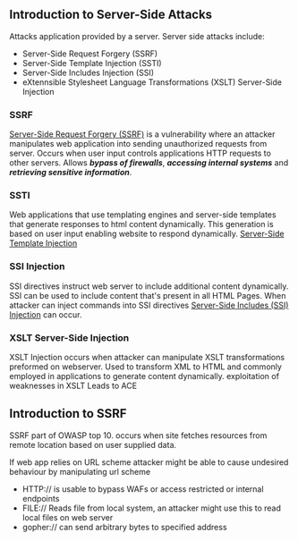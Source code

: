 ## Introduction to Server-Side Attacks 
Attacks application provided by a server. 
Server side attacks include: 
- Server-Side Request Forgery (SSRF)
- Server-Side Template Injection (SSTI)
- Server-Side Includes Injection (SSI)
- eXtennsible Stylesheet Language Transformations (XSLT) Server-Side Injection

### SSRF
[Server-Side Request Forgery (SSRF)](https://owasp.org/www-community/attacks/Server_Side_Request_Forgery) is a vulnerability where an attacker manipulates web application into sending unauthorized requests from server. Occurs when user input controls applications HTTP requests to other servers. Allows ***bypass of firewalls***, ***accessing internal systems*** and ***retrieving sensitive information***. 

### SSTI
Web applications that use templating engines and server-side templates that generate responses to html content dynamically. This generation is based on user input enabling website to respond dynamically. [Server-Side Template Injection](https://owasp.org/www-project-web-security-testing-guide/v41/4-Web_Application_Security_Testing/07-Input_Validation_Testing/18-Testing_for_Server_Side_Template_Injection)

### SSI Injection
SSI directives instruct web server to include additional content dynamically. SSI can be used to include content that's present in all HTML Pages. When attacker can inject commands into SSI directives [Server-Side Includes (SSI) Injection](https://owasp.org/www-community/attacks/Server-Side_Includes_(SSI)_Injection) can occur. 

### XSLT Server-Side Injection
XSLT Injection occurs when attacker can manipulate XSLT transformations preformed on webserver. Used to transform XML to HTML and commonly employed in applications to generate content dynamically. exploitation of weaknesses in XSLT Leads to ACE

## Introduction to SSRF 
SSRF part of OWASP top 10. occurs when site fetches resources from remote location based on user supplied data. 

If web app relies on URL scheme attacker might be able to cause undesired behaviour by manipulating url scheme
- HTTP:// is usable to bypass WAFs or access restricted or internal endpoints
- FILE:// Reads file from local system, an attacker might use this to read local files on web server
- gopher:// can send arbitrary bytes to specified address 


